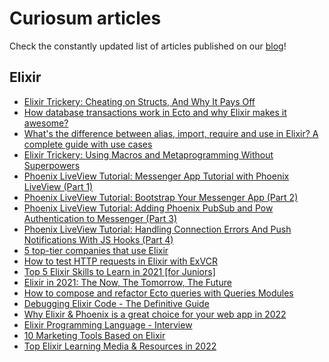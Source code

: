 # Curiosum articles

Check the constantly updated list of articles published on our [blog](https://curiosum.dev/blog?utm_source=social&utm_medium=github)!

## Elixir

- [Elixir Trickery: Cheating on Structs, And Why It Pays Off](https://curiosum.dev/blog/elixir-trickery-cheating-on-structs?utm_source=social&utm_medium=github)
- [How database transactions work in Ecto and why Elixir makes it awesome?](https://curiosum.dev/blog/elixir-ecto-database-transactions?utm_source=social&utm_medium=github)
- [What's the difference between alias, import, require and use in Elixir? A complete guide with use cases](https://curiosum.dev/blog/alias-import-require-use-in-elixir?utm_source=social&utm_medium=github)
- [Elixir Trickery: Using Macros and Metaprogramming Without Superpowers](https://curiosum.dev/blog/elixir-trickery-using-macros-metaprogramming?utm_source=social&utm_medium=github)
- [Phoenix LiveView Tutorial: Messenger App Tutorial with Phoenix LiveView (Part 1)](https://curiosum.dev/blog/elixir-phoenix-liveview-messenger-part-1?utm_source=social&utm_medium=github)
- [Phoenix LiveView Tutorial: Bootstrap Your Messenger App (Part 2)](https://curiosum.dev/blog/elixir-phoenix-liveview-messenger-part-2?utm_source=social&utm_medium=github)
- [Phoenix LiveView Tutorial: Adding Phoenix PubSub and Pow Authentication to Messenger (Part 3)](https://curiosum.dev/blog/elixir-phoenix-liveview-messenger-part-3?utm_source=social&utm_medium=github)
- [Phoenix LiveView Tutorial: Handling Connection Errors And Push Notifications With JS Hooks (Part 4)](https://curiosum.dev/blog/elixir-phoenix-liveview-messenger-part-4?utm_source=social&utm_medium=github)
- [5 top-tier companies that use Elixir](https://curiosum.dev/blog/5-top-tier-companies-that-use-Elixir?utm_source=social&utm_medium=github)
- [How to test HTTP requests in Elixir with ExVCR](https://curiosum.dev/blog/test-http-requests-in-elixir-with-exvcr?utm_source=social&utm_medium=github)
- [Top 5 Elixir Skills to Learn in 2021 [for Juniors]](https://curiosum.dev/blog/elixir-key-skills-junior?utm_source=social&utm_medium=github)
- [Elixir in 2021: The Now, The Tomorrow, The Future](https://curiosum.dev/blog/elixir-2021-now-and-future?utm_source=social&utm_medium=github)
- [How to compose and refactor Ecto queries with Queries Modules](https://curiosum.dev/blog/composable-elixir-ecto-queries-modules?utm_source=social&utm_medium=github)
- [Debugging Elixir Code - The Definitive Guide](https://curiosum.dev/blog/debugging-elixir-code-the-definitive-guide?utm_source=social&utm_medium=github)
- [Why Elixir & Phoenix is a great choice for your web app in 2022](https://curiosum.com/blog/why-elixir-phoenix-great-choice-for-modern-web-app)
- [Elixir Programming Language - Interview](https://curiosum.com/blog/elixir-programming-language-interview)
- [10 Marketing Tools Based on Elixir](https://curiosum.com/blog/marketing-tools-based-on-elixir)
- [Top Elixir Learning Media & Resources in 2022](https://curiosum.com/blog/top-elixir-media-resources-2022)
